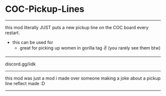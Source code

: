 # COC-Pickup-Lines

--------------------------

this mod literally JUST puts a new pickup line on the COC board every restart. 

- this can be used for
  - great for picking up women in gorilla tag :v: (you rarely see them btw)

--------------------------

discord.gg/iidk

--------------------------

this mod was just a mod i made over someone making a joke about a pickup line reflect made :D

--------------------------
